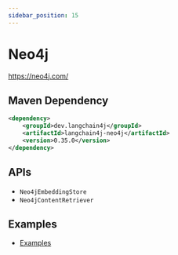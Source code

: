 ```yaml
---
sidebar_position: 15
---
```


# Neo4j

https://neo4j.com/


## Maven Dependency

```xml
<dependency>
    <groupId>dev.langchain4j</groupId>
    <artifactId>langchain4j-neo4j</artifactId>
    <version>0.35.0</version>
</dependency>
```


## APIs

- `Neo4jEmbeddingStore`
- `Neo4jContentRetriever`


## Examples

- [Examples](https://github.com/langchain4j/langchain4j-examples/tree/main/neo4j-example/src/main/java)
